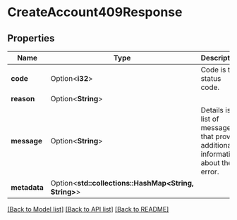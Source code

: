 # CreateAccount409Response

## Properties

Name | Type | Description | Notes
------------ | ------------- | ------------- | -------------
**code** | Option<**i32**> | Code is the status code. | [optional]
**reason** | Option<**String**> |  | [optional]
**message** | Option<**String**> | Details is a list of messages that provide additional information about the error. | [optional]
**metadata** | Option<**std::collections::HashMap<String, String>**> |  | [optional]

[[Back to Model list]](../README.md#documentation-for-models) [[Back to API list]](../README.md#documentation-for-api-endpoints) [[Back to README]](../README.md)


